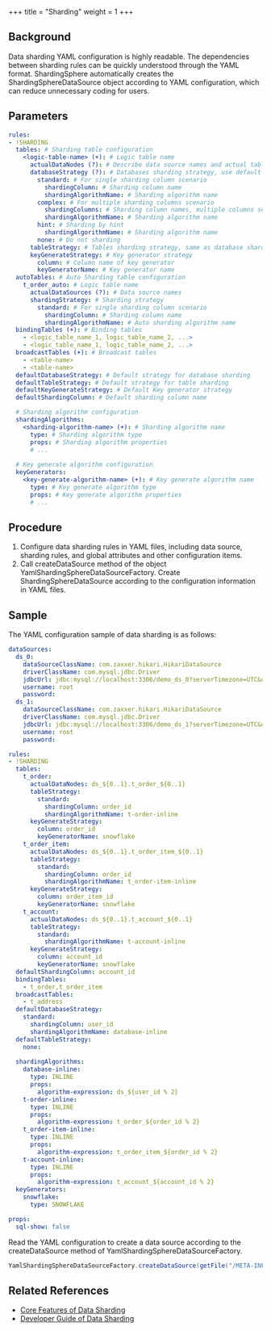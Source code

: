 +++
title = "Sharding"
weight = 1
+++

## Background

Data sharding YAML configuration is highly readable. The dependencies between sharding rules can be quickly understood through the YAML format. ShardingSphere automatically creates the ShardingSphereDataSource object according to YAML configuration, which can reduce unnecessary coding for users.

## Parameters

```yaml
rules:
- !SHARDING
  tables: # Sharding table configuration
    <logic-table-name> (+): # Logic table name
      actualDataNodes (?): # Describe data source names and actual tables (refer to Inline syntax rules)
      databaseStrategy (?): # Databases sharding strategy, use default databases sharding strategy if absent. sharding strategy below can choose only one.
        standard: # For single sharding column scenario
          shardingColumn: # Sharding column name
          shardingAlgorithmName: # Sharding algorithm name
        complex: # For multiple sharding columns scenario
          shardingColumns: # Sharding column names, multiple columns separated with comma
          shardingAlgorithmName: # Sharding algorithm name
        hint: # Sharding by hint
          shardingAlgorithmName: # Sharding algorithm name
        none: # Do not sharding
      tableStrategy: # Tables sharding strategy, same as database sharding strategy
      keyGenerateStrategy: # Key generator strategy
        column: # Column name of key generator
        keyGeneratorName: # Key generator name
  autoTables: # Auto Sharding table configuration
    t_order_auto: # Logic table name
      actualDataSources (?): # Data source names
      shardingStrategy: # Sharding strategy
        standard: # For single sharding column scenario
          shardingColumn: # Sharding column name
          shardingAlgorithmName: # Auto sharding algorithm name
  bindingTables (+): # Binding tables
    - <logic_table_name_1, logic_table_name_2, ...> 
    - <logic_table_name_1, logic_table_name_2, ...> 
  broadcastTables (+): # Broadcast tables
    - <table-name>
    - <table-name>
  defaultDatabaseStrategy: # Default strategy for database sharding
  defaultTableStrategy: # Default strategy for table sharding
  defaultKeyGenerateStrategy: # Default Key generator strategy
  defaultShardingColumn: # Default sharding column name

  # Sharding algorithm configuration
  shardingAlgorithms:
    <sharding-algorithm-name> (+): # Sharding algorithm name
      type: # Sharding algorithm type
      props: # Sharding algorithm properties
      # ...
  
  # Key generate algorithm configuration
  keyGenerators:
    <key-generate-algorithm-name> (+): # Key generate algorithm name
      type: # Key generate algorithm type
      props: # Key generate algorithm properties
      # ...
```

## Procedure

1. Configure data sharding rules in YAML files, including data source, sharding rules, and global attributes and other configuration items.
2. Call createDataSource method of the object YamlShardingSphereDataSourceFactory. Create ShardingSphereDataSource according to the configuration information in YAML files.

## Sample

The YAML configuration sample of data sharding is as follows:

```yaml
dataSources:
  ds_0:
    dataSourceClassName: com.zaxxer.hikari.HikariDataSource
    driverClassName: com.mysql.jdbc.Driver
    jdbcUrl: jdbc:mysql://localhost:3306/demo_ds_0?serverTimezone=UTC&useSSL=false&useUnicode=true&characterEncoding=UTF-8
    username: root
    password:
  ds_1:
    dataSourceClassName: com.zaxxer.hikari.HikariDataSource
    driverClassName: com.mysql.jdbc.Driver
    jdbcUrl: jdbc:mysql://localhost:3306/demo_ds_1?serverTimezone=UTC&useSSL=false&useUnicode=true&characterEncoding=UTF-8
    username: root
    password:

rules:
- !SHARDING
  tables:
    t_order: 
      actualDataNodes: ds_${0..1}.t_order_${0..1}
      tableStrategy: 
        standard:
          shardingColumn: order_id
          shardingAlgorithmName: t-order-inline
      keyGenerateStrategy:
        column: order_id
        keyGeneratorName: snowflake
    t_order_item:
      actualDataNodes: ds_${0..1}.t_order_item_${0..1}
      tableStrategy:
        standard:
          shardingColumn: order_id
          shardingAlgorithmName: t_order-item-inline
      keyGenerateStrategy:
        column: order_item_id
        keyGeneratorName: snowflake
    t_account:
      actualDataNodes: ds_${0..1}.t_account_${0..1}
      tableStrategy:
        standard:
          shardingAlgorithmName: t-account-inline
      keyGenerateStrategy:
        column: account_id
        keyGeneratorName: snowflake
  defaultShardingColumn: account_id
  bindingTables:
    - t_order,t_order_item
  broadcastTables:
    - t_address
  defaultDatabaseStrategy:
    standard:
      shardingColumn: user_id
      shardingAlgorithmName: database-inline
  defaultTableStrategy:
    none:
  
  shardingAlgorithms:
    database-inline:
      type: INLINE
      props:
        algorithm-expression: ds_${user_id % 2}
    t-order-inline:
      type: INLINE
      props:
        algorithm-expression: t_order_${order_id % 2}
    t_order-item-inline:
      type: INLINE
      props:
        algorithm-expression: t_order_item_${order_id % 2}
    t-account-inline:
      type: INLINE
      props:
        algorithm-expression: t_account_${account_id % 2}
  keyGenerators:
    snowflake:
      type: SNOWFLAKE

props:
  sql-show: false
```

Read the YAML configuration to create a data source according to the createDataSource method of YamlShardingSphereDataSourceFactory.

```java
YamlShardingSphereDataSourceFactory.createDataSource(getFile("/META-INF/sharding-databases-tables.yaml"));
```

## Related References

- [Core Features of Data Sharding](/en/features/sharding/)
- [Developer Guide of Data Sharding](/en/dev-manual/sharding/)
